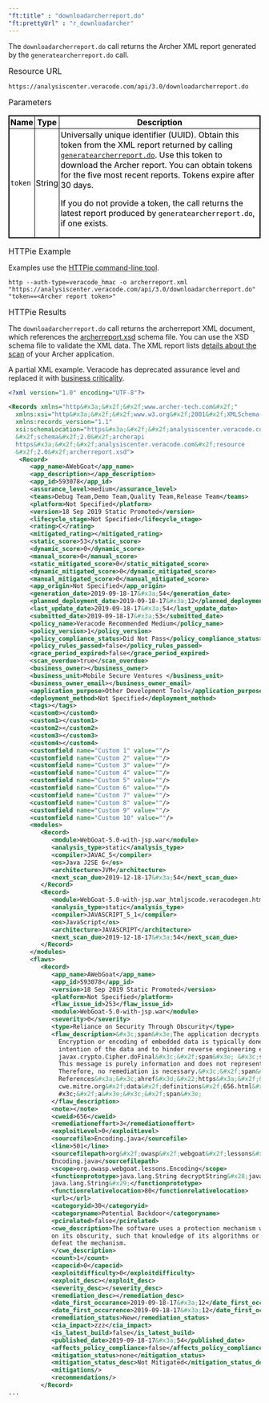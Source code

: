 ```yaml
---
"ft:title" : "downloadarcherreport.do"
"ft:prettyUrl" : "r_downloadarcher"
---
```

The `downloadarcherreport.do` call returns the Archer XML report generated by the `generatearcherreport.do` call.

<p><span style="font-size: medium;">Resource URL</span></p>

`https://analysiscenter.veracode.com/api/3.0/downloadarcherreport.do`

<p><span style="font-size: medium;">Parameters</span></p>

<style>
table.veracode {
  width: 100%;
  background-color: #ffffff;
  border-collapse: collapse;
  border-width: 1px;
  border-color: #000000;
  border-style: solid;
  color: #000000;
}

table.veracode td, table.veracode th {
border-width: 1px;
border-color: #000000;
border-style: solid;
padding: 2px;
}

table.veracode thead {
background-color: ##F8F8F8;
}
</style>
<table class="veracode">
<thead>
<tr>
<th>Name</th>
<th>Type</th>
<th>Description</th>
</tr>
</thead>
<tbody>
<tr>
<td><code>token</code></td>
<td>String</td>
<td>Universally unique identifier (UUID). Obtain this token from the XML report returned by calling <code><a href="https://docs.veracode.com/r/r_generatearcher">generatearcherreport.do</a></code>. Use this token to download the Archer report. You can obtain tokens for the five most recent reports. Tokens expire after 30 days. <p>If you do not provide a token, the call returns the latest report produced by <code>generatearcherreport.do</code>, if one exists.</p></td>
</tr>
</tbody>
</table>

<p><span style="font-size: medium;">HTTPie Example</span></p>

Examples use the [HTTPie command-line tool](https://docs.veracode.com/r/c_httpie_tool).

```
http --auth-type=veracode_hmac -o archerreport.xml "https://analysiscenter.veracode.com/api/3.0/downloadarcherreport.do" "token==<Archer report token>"
```

<p><span style="font-size: medium;">HTTPie Results</span></p>

The `downloadarcherreport.do` call returns the archerreport XML document, which references the [archerreport.xsd](https://analysiscenter.veracode.com/resource/2.0/archerreport.xsd) schema file. You can use the XSD schema file to validate the XML data. The XML report lists [details about the scan](https://docs.veracode.com/r/c_archer_xml) of your Archer application.

A partial XML example. Veracode has deprecated assurance level and replaced it with [business criticality](https://docs.veracode.com/r/review_assurancelevels).

```xml
<?xml version="1.0" encoding="UTF-8"?>

<Records xmlns="http&#x3a;&#x2f;&#x2f;www.archer-tech.com&#x2f;"
  xmlns:xsi="http&#x3a;&#x2f;&#x2f;www.w3.org&#x2f;2001&#x2f;XMLSchema-instance"
  xmlns:records_version="1.1"
  xsi:schemaLocation="https&#x3a;&#x2f;&#x2f;analysiscenter.veracode.com
  &#x2f;schema&#x2f;2.0&#x2f;archerapi
  https&#x3a;&#x2f;&#x2f;analysiscenter.veracode.com&#x2f;resource
  &#x2f;2.0&#x2f;archerreport.xsd">
   <Record>
      <app_name>AWebGoat</app_name>
      <app_description></app_description>
      <app_id>593078</app_id>
      <assurance_level>medium</assurance_level>
      <teams>Debug Team,Demo Team,Quality Team,Release Team</teams>
      <platform>Not Specified</platform>
      <version>18 Sep 2019 Static Promoted</version>
      <lifecycle_stage>Not Specified</lifecycle_stage>
      <rating>C</rating>
      <mitigated_rating></mitigated_rating>
      <static_score>53</static_score>
      <dynamic_score>0</dynamic_score>
      <manual_score>0</manual_score>
      <static_mitigated_score>0</static_mitigated_score>
      <dynamic_mitigated_score>0</dynamic_mitigated_score>
      <manual_mitigated_score>0</manual_mitigated_score>
      <app_origin>Not Specified</app_origin>
      <generation_date>2019-09-18-17&#x3a;54</generation_date>
      <planned_deployment_date>2019-09-18-17&#x3a;12</planned_deployment_date>
      <last_update_date>2019-09-18-17&#x3a;54</last_update_date>
      <submitted_date>2019-09-18-17&#x3a;53</submitted_date>
      <policy_name>Veracode Recommended Medium</policy_name>
      <policy_version>1</policy_version>
      <policy_compliance_status>Did Not Pass</policy_compliance_status>
      <policy_rules_passed>false</policy_rules_passed>
      <grace_period_expired>false</grace_period_expired>
      <scan_overdue>true</scan_overdue>
      <business_owner></business_owner>
      <business_unit>Mobile Secure Ventures </business_unit>
      <business_owner_email></business_owner_email>
      <application_purpose>Other Development Tools</application_purpose>
      <deployment_method>Not Specified</deployment_method>
      <tags></tags>
      <custom0></custom0>
      <custom1></custom1>
      <custom2></custom2>
      <custom3></custom3>
      <custom4></custom4>
      <customfield name="Custom 1" value=""/>
      <customfield name="Custom 2" value=""/>
      <customfield name="Custom 3" value=""/>
      <customfield name="Custom 4" value=""/>
      <customfield name="Custom 5" value=""/>
      <customfield name="Custom 6" value=""/>
      <customfield name="Custom 7" value=""/>
      <customfield name="Custom 8" value=""/>
      <customfield name="Custom 9" value=""/>
      <customfield name="Custom 10" value=""/>
      <modules>
         <Record>
            <module>WebGoat-5.0-with-jsp.war</module>
            <analysis_type>static</analysis_type>
            <compiler>JAVAC_5</compiler>
            <os>Java J2SE 6</os>
            <architecture>JVM</architecture>
            <next_scan_due>2019-12-18-17&#x3a;54</next_scan_due>
         </Record>
         <Record>
            <module>WebGoat-5.0-with-jsp.war_htmljscode.veracodegen.htmla.jsa</module>
            <analysis_type>static</analysis_type>
            <compiler>JAVASCRIPT_5_1</compiler>
            <os>JavaScript</os>
            <architecture>JAVASCRIPT</architecture>
            <next_scan_due>2019-12-18-17&#x3a;54</next_scan_due>
         </Record>
      </modules>
      <flaws>
         <Record>
            <app_name>AWebGoat</app_name>
            <app_id>593078</app_id>
            <version>18 Sep 2019 Static Promoted</version>
            <platform>Not Specified</platform>
            <flaw_issue_id>253</flaw_issue_id>
            <module>WebGoat-5.0-with-jsp.war</module>
            <severity>0</severity>
            <type>Reliance on Security Through Obscurity</type>
            <flaw_description>&#x3c;span&#x3e;The application decrypts or decodes embedded data.
              Encryption or encoding of embedded data is typically done to obfuscate the true
              intention of the data and to hinder reverse engineering efforts.
              javax.crypto.Cipher.doFinal&#x3c;&#x2f;span&#x3e; &#x3c;span&#x3e;
              This message is purely information and does not represent a flaw in the code.
              Therefore, no remediation is necessary.&#x3c;&#x2f;span&#x3e;&#x3c;span&#x3e;
              References&#x3a;&#x3c;ahref&#x3d;&#x22;https&#x3a;&#x2f;&#x2f;
              cwe.mitre.org&#x2f;data&#x2f;definitions&#x2f;656.html&#x22;&#x3e;CWE&
              #x3c;&#x2f;a&#x3e;&#x3c;&#x2f;span&#x3e;
            </flaw_description>
            <note></note>
            <cweid>656</cweid>
            <remediationeffort>3</remediationeffort>
            <exploitLevel>0</exploitLevel>
            <sourcefile>Encoding.java</sourcefile>
            <line>501</line>
            <sourcefilepath>org&#x2f;owasp&#x2f;webgoat&#x2f;lessons&#x2f;
            Encoding.java</sourcefilepath>
            <scope>org.owasp.webgoat.lessons.Encoding</scope>
            <functionprototype>java.lang.String decryptString&#x28;java.lang.String,
            java.lang.String&#x29;</functionprototype>
            <functionrelativelocation>80</functionrelativelocation>
            <url></url>
            <categoryid>30</categoryid>
            <categoryname>Potential Backdoor</categoryname>
            <pcirelated>false</pcirelated>
            <cwe_description>The software uses a protection mechanism whose strength depends heavily
            on its obscurity, such that knowledge of its algorithms or key data is sufficient to
            defeat the mechanism.
            </cwe_description>
            <count>1</count>
            <capecid>0</capecid>
            <exploitdifficulty>0</exploitdifficulty>
            <exploit_desc></exploit_desc>
            <severity_desc></severity_desc>
            <remediation_desc></remediation_desc>
            <date_first_occurance>2019-09-18-17&#x3a;12</date_first_occurance>
            <date_first_occurrence>2019-09-18-17&#x3a;12</date_first_occurrence>
            <remediation_status>New</remediation_status>
            <cia_impact>zzz</cia_impact>
            <is_latest_build>false</is_latest_build>
            <published_date>2019-09-18-17&#x3a;54</published_date>
            <affects_policy_compliance>false</affects_policy_compliance>
            <mitigation_status>none</mitigation_status>
            <mitigation_status_desc>Not Mitigated</mitigation_status_desc>
            <mitigations/>
            <recommendations/>
         </Record>
...
```

